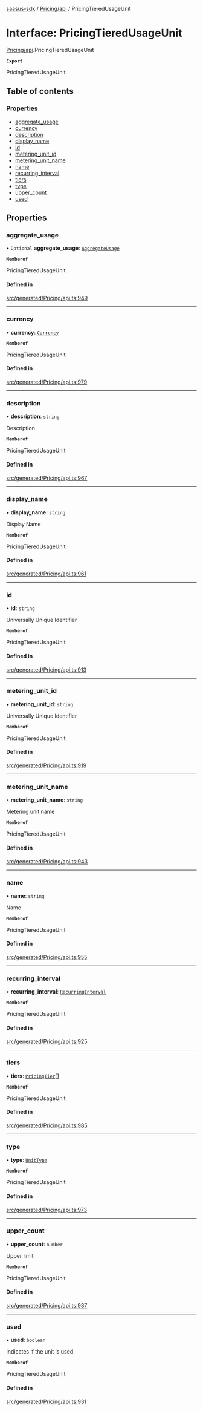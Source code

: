 [saasus-sdk](../README.md) / [Pricing/api](../modules/Pricing_api.md) / PricingTieredUsageUnit

# Interface: PricingTieredUsageUnit

[Pricing/api](../modules/Pricing_api.md).PricingTieredUsageUnit

**`Export`**

PricingTieredUsageUnit

## Table of contents

### Properties

- [aggregate\_usage](Pricing_api.PricingTieredUsageUnit.md#aggregate_usage)
- [currency](Pricing_api.PricingTieredUsageUnit.md#currency)
- [description](Pricing_api.PricingTieredUsageUnit.md#description)
- [display\_name](Pricing_api.PricingTieredUsageUnit.md#display_name)
- [id](Pricing_api.PricingTieredUsageUnit.md#id)
- [metering\_unit\_id](Pricing_api.PricingTieredUsageUnit.md#metering_unit_id)
- [metering\_unit\_name](Pricing_api.PricingTieredUsageUnit.md#metering_unit_name)
- [name](Pricing_api.PricingTieredUsageUnit.md#name)
- [recurring\_interval](Pricing_api.PricingTieredUsageUnit.md#recurring_interval)
- [tiers](Pricing_api.PricingTieredUsageUnit.md#tiers)
- [type](Pricing_api.PricingTieredUsageUnit.md#type)
- [upper\_count](Pricing_api.PricingTieredUsageUnit.md#upper_count)
- [used](Pricing_api.PricingTieredUsageUnit.md#used)

## Properties

### aggregate\_usage

• `Optional` **aggregate\_usage**: [`AggregateUsage`](../enums/Pricing_api.AggregateUsage.md)

**`Memberof`**

PricingTieredUsageUnit

#### Defined in

[src/generated/Pricing/api.ts:949](https://github.com/saasus-platform/saasus-sdk-javascript/blob/09ef427/src/generated/Pricing/api.ts#L949)

___

### currency

• **currency**: [`Currency`](../enums/Pricing_api.Currency.md)

**`Memberof`**

PricingTieredUsageUnit

#### Defined in

[src/generated/Pricing/api.ts:979](https://github.com/saasus-platform/saasus-sdk-javascript/blob/09ef427/src/generated/Pricing/api.ts#L979)

___

### description

• **description**: `string`

Description

**`Memberof`**

PricingTieredUsageUnit

#### Defined in

[src/generated/Pricing/api.ts:967](https://github.com/saasus-platform/saasus-sdk-javascript/blob/09ef427/src/generated/Pricing/api.ts#L967)

___

### display\_name

• **display\_name**: `string`

Display Name

**`Memberof`**

PricingTieredUsageUnit

#### Defined in

[src/generated/Pricing/api.ts:961](https://github.com/saasus-platform/saasus-sdk-javascript/blob/09ef427/src/generated/Pricing/api.ts#L961)

___

### id

• **id**: `string`

Universally Unique Identifier

**`Memberof`**

PricingTieredUsageUnit

#### Defined in

[src/generated/Pricing/api.ts:913](https://github.com/saasus-platform/saasus-sdk-javascript/blob/09ef427/src/generated/Pricing/api.ts#L913)

___

### metering\_unit\_id

• **metering\_unit\_id**: `string`

Universally Unique Identifier

**`Memberof`**

PricingTieredUsageUnit

#### Defined in

[src/generated/Pricing/api.ts:919](https://github.com/saasus-platform/saasus-sdk-javascript/blob/09ef427/src/generated/Pricing/api.ts#L919)

___

### metering\_unit\_name

• **metering\_unit\_name**: `string`

Metering unit name

**`Memberof`**

PricingTieredUsageUnit

#### Defined in

[src/generated/Pricing/api.ts:943](https://github.com/saasus-platform/saasus-sdk-javascript/blob/09ef427/src/generated/Pricing/api.ts#L943)

___

### name

• **name**: `string`

Name

**`Memberof`**

PricingTieredUsageUnit

#### Defined in

[src/generated/Pricing/api.ts:955](https://github.com/saasus-platform/saasus-sdk-javascript/blob/09ef427/src/generated/Pricing/api.ts#L955)

___

### recurring\_interval

• **recurring\_interval**: [`RecurringInterval`](../enums/Pricing_api.RecurringInterval.md)

**`Memberof`**

PricingTieredUsageUnit

#### Defined in

[src/generated/Pricing/api.ts:925](https://github.com/saasus-platform/saasus-sdk-javascript/blob/09ef427/src/generated/Pricing/api.ts#L925)

___

### tiers

• **tiers**: [`PricingTier`](Pricing_api.PricingTier.md)[]

**`Memberof`**

PricingTieredUsageUnit

#### Defined in

[src/generated/Pricing/api.ts:985](https://github.com/saasus-platform/saasus-sdk-javascript/blob/09ef427/src/generated/Pricing/api.ts#L985)

___

### type

• **type**: [`UnitType`](../enums/Pricing_api.UnitType.md)

**`Memberof`**

PricingTieredUsageUnit

#### Defined in

[src/generated/Pricing/api.ts:973](https://github.com/saasus-platform/saasus-sdk-javascript/blob/09ef427/src/generated/Pricing/api.ts#L973)

___

### upper\_count

• **upper\_count**: `number`

Upper limit

**`Memberof`**

PricingTieredUsageUnit

#### Defined in

[src/generated/Pricing/api.ts:937](https://github.com/saasus-platform/saasus-sdk-javascript/blob/09ef427/src/generated/Pricing/api.ts#L937)

___

### used

• **used**: `boolean`

Indicates if the unit is used

**`Memberof`**

PricingTieredUsageUnit

#### Defined in

[src/generated/Pricing/api.ts:931](https://github.com/saasus-platform/saasus-sdk-javascript/blob/09ef427/src/generated/Pricing/api.ts#L931)
